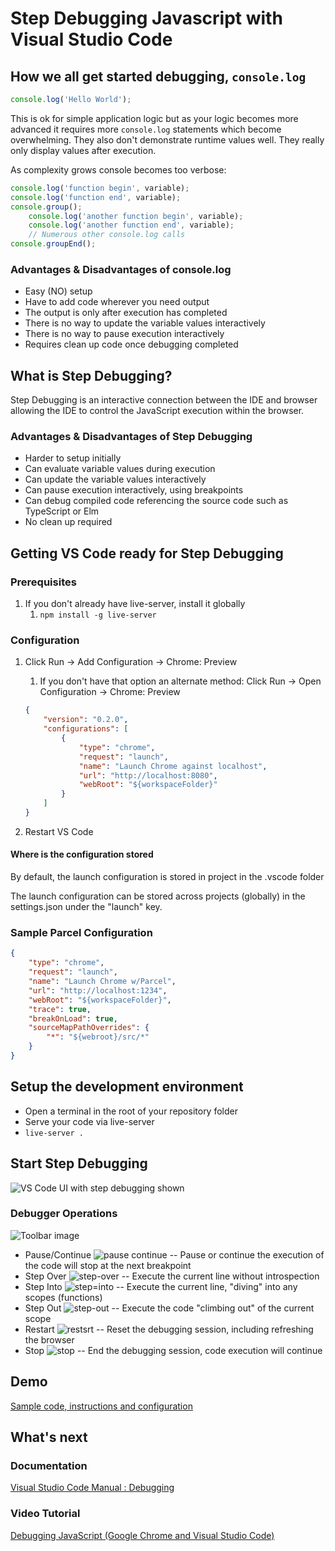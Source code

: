# Step Debugging Javascript with Visual Studio Code

## How we all get started debugging, `console.log`

```javascript
console.log('Hello World');
```

This is ok for simple application logic but as your logic becomes more advanced it requires more `console.log` statements which become overwhelming.
They also don't demonstrate runtime values well.  They really only display values after execution.

As complexity grows console becomes too verbose:

```javascript
console.log('function begin', variable);
console.log('function end', variable);
console.group();
    console.log('another function begin', variable);
    console.log('another function end', variable);
    // Numerous other console.log calls
console.groupEnd();
```

### Advantages & Disadvantages of console.log

- Easy (NO) setup
- Have to add code wherever you need output
- The output is only after execution has completed
- There is no way to update the variable values interactively
- There is no way to pause execution interactively
- Requires clean up code once debugging completed

## What is Step Debugging?

Step Debugging is an interactive connection between the IDE and browser allowing the IDE to control the JavaScript execution within the browser.

### Advantages & Disadvantages of Step Debugging

- Harder to setup initially
- Can evaluate variable values during execution
- Can update the variable values interactively
- Can pause execution interactively, using breakpoints
- Can debug compiled code referencing the source code such as TypeScript or Elm
- No clean up required

## Getting VS Code ready for Step Debugging

### Prerequisites

1. If you don't already have live-server, install it globally
    1. `npm install -g live-server`

### Configuration

1. Click Run -> Add Configuration -> Chrome: Preview
    1. If you don't have that option an alternate method: Click Run -> Open Configuration -> Chrome: Preview

    ```json
    {
        "version": "0.2.0",
        "configurations": [
            {
                "type": "chrome",
                "request": "launch",
                "name": "Launch Chrome against localhost",
                "url": "http://localhost:8080",
                "webRoot": "${workspaceFolder}"
            }
        ]
    }
    ```

2. Restart VS Code

#### Where is the configuration stored

By default, the launch configuration is stored in project in the .vscode folder

The launch configuration can be stored across projects (globally) in the settings.json under the "launch" key.

### Sample Parcel Configuration

```json
{
    "type": "chrome",
    "request": "launch",
    "name": "Launch Chrome w/Parcel",
    "url": "http://localhost:1234",
    "webRoot": "${workspaceFolder}",
    "trace": true,
    "breakOnLoad": true,
    "sourceMapPathOverrides": {
        "*": "${webroot}/src/*"
    }
}
```

## Setup the development environment

- Open a terminal in the root of your repository folder
- Serve your code via live-server
- `live-server .`

## Start Step Debugging

![VS Code UI with step debugging shown](img/debugger-running.png)

### Debugger Operations

![Toolbar image](img/toolbar.png)

- Pause/Continue ![pause continue](img/pause-continue.png)
    -- Pause or continue the execution of the code will stop at the next breakpoint
- Step Over ![step-over](img/step-over.png)
    -- Execute the current line without introspection
- Step Into ![step=into](img/step-into.png)
    -- Execute the current line, "diving" into any scopes (functions)
- Step Out ![step-out](img/step-out.png)
    -- Execute the code "climbing out" of the current scope
- Restart ![restsrt](img/restart.png)
    -- Reset the debugging session, including refreshing the browser
- Stop ![stop](img/stop.png)
    -- End the debugging session, code execution will continue

## Demo

[Sample code, instructions and configuration](https://github.com/matsinet/step-debugger-walk-through)

## What's next

### Documentation

[Visual Studio Code Manual : Debugging](https://code.visualstudio.com/docs/editor/debugging)

### Video Tutorial

[Debugging JavaScript (Google Chrome and Visual Studio Code)](https://www.youtube.com/watch?v=AX7uybwukkk)
